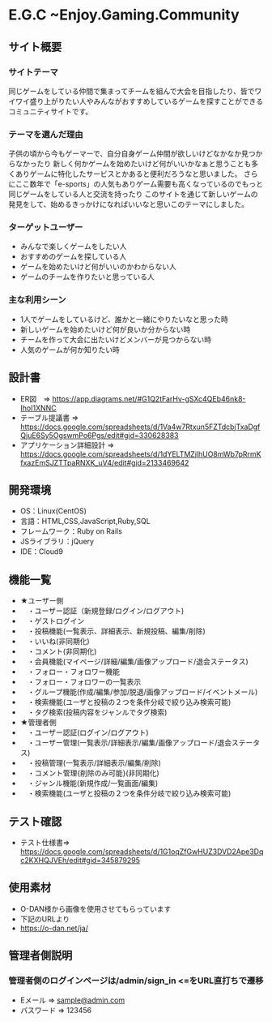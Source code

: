 # E.G.C ~Enjoy.Gaming.Community

## サイト概要
### サイトテーマ
同じゲームをしている仲間で集まってチームを組んで大会を目指したり、皆でワイワイ盛り上がりたい人やみんながおすすめしているゲームを探すことができるコミュニティサイトです。

### テーマを選んだ理由
子供の頃から今もゲーマーで、自分自身ゲーム仲間が欲しいけどなかなか見つからなかったり
新しく何かゲームを始めたいけど何がいいかなぁと思うことも多くありゲームに特化したサービスとかあると便利だろうなと思いました。
さらにここ数年で「e-sports」の人気もありゲーム需要も高くなっているのでもっと同じゲームをしている人と交流を持ったり
このサイトを通じて新しいゲームの発見をして、始めるきっかけになればいいなと思いこのテーマにしました。

### ターゲットユーザー
- みんなで楽しくゲームをしたい人
- おすすめのゲームを探している人
- ゲームを始めたいけど何がいいのかわからない人
- ゲームのチームを作りたいと思っている人

### 主な利用シーン
- 1人でゲームをしているけど、誰かと一緒にやりたいなと思った時
- 新しいゲームを始めたいけど何が良いか分からない時
- チームを作って大会に出たいけどメンバーが見つからない時
- 人気のゲームが何か知りたい時

## 設計書
- ER図　=> https://app.diagrams.net/#G1Q2tFarHv-gSXc4QEb46nk8-IhoI1XNNC
- テーブル提議書 => https://docs.google.com/spreadsheets/d/1Va4w7Rtxun5FZTdcbjTxaDgfQjuE6Sy5OgswmPo6Pgs/edit#gid=330628383
- アプリケーション詳細設計 => https://docs.google.com/spreadsheets/d/1dYELTMZjlhUO8mWb7pRrmKfxazEmSJZTTpaRNXK_uV4/edit#gid=2133469642

## 開発環境
- OS：Linux(CentOS)
- 言語：HTML,CSS,JavaScript,Ruby,SQL
- フレームワーク：Ruby on Rails
- JSライブラリ：jQuery
- IDE：Cloud9

## 機能一覧
-  ★ユーザー側
- 　・ユーザー認証（新規登録/ログイン/ログアウト)
- 　・ゲストログイン
- 　・投稿機能(一覧表示、詳細表示、新規投稿、編集/削除)
- 　・いいね(非同期化)
- 　・コメント(非同期化)
- 　・会員機能(マイページ/詳細/編集/画像アップロード/退会ステータス)
- 　・フォロー・フォロワー機能
- 　・フォロー・フォロワーの一覧表示
- 　・グループ機能(作成/編集/参加/脱退/画像アップロード/イベントメール)
- 　・検索機能(ユーザと投稿の２つを条件分岐で絞り込み検索可能)
- 　・タグ検索(投稿内容をジャンルでタグ検索)
- ★管理者側
- 　・ユーザー認証(ログイン/ログアウト)
- 　・ユーザー管理(一覧表示/詳細表示/編集/画像アップロード/退会ステータス)
- 　・投稿管理(一覧表示/詳細表示/編集/削除)
- 　・コメント管理{削除のみ可能}(非同期化)
- 　・ジャンル機能(新規作成/一覧画面/編集)
- 　・検索機能(ユーザと投稿の２つを条件分岐で絞り込み検索可能)

## テスト確認
- テスト仕様書=> https://docs.google.com/spreadsheets/d/1G1oqZfGwHUZ3DVD2Ape3Dqc2KXHQJVEh/edit#gid=345879295

## 使用素材
- O-DAN様から画像を使用させてもらっています
- 下記のURLより
- https://o-dan.net/ja/

## 管理者側説明
### 管理者側のログインページは/admin/sign_in <=をURL直打ちで遷移
- Eメール => sample@admin.com
- パスワード => 123456